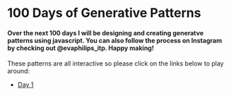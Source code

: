 # 100 Days of Generative Patterns

#### Over the next 100 days I will be designing and creating generatve patterns using javascript.  You can also follow the process on Instagram by checking out @evaphilips_itp.  Happy making!

These patterns are all interactive so please click on the links below to play around:
- [Day 1](https://evapphilips.github.io/100days_Patterns/days1-10/day1/)
